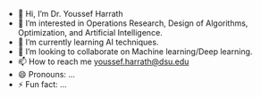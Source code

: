 - 👋 Hi, I’m Dr. Youssef Harrath
- 👀 I’m interested in Operations Research, Design of Algorithms, Optimization, and Artificial Intelligence.
- 🌱 I’m currently learning AI techniques.
- 💞️ I’m looking to collaborate on Machine learning/Deep learning.
- 📫 How to reach me youssef.harrath@dsu.edu
- 😄 Pronouns: ...
- ⚡ Fun fact: ...

<!---
yharrath2/yharrath2 is a ✨ special ✨ repository because its `README.md` (this file) appears on your GitHub profile.
You can click the Preview link to take a look at your changes.
--->

